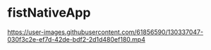 # fistNativeApp

https://user-images.githubusercontent.com/61856590/130337047-030f3c2e-ef7d-42de-bdf2-2d1d480ef180.mp4

